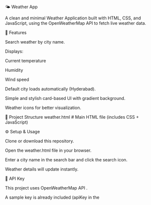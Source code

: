 🌤 Weather App

A clean and minimal Weather Application built with HTML, CSS, and JavaScript, using the OpenWeatherMap API
 to fetch live weather data.

🚀 Features

Search weather by city name.

Displays:

Current temperature

Humidity

Wind speed

Default city loads automatically (Hyderabad).

Simple and stylish card-based UI with gradient background.

Weather icons for better visualization.

📂 Project Structure
weather.html   # Main HTML file (includes CSS + JavaScript)

⚙️ Setup & Usage

Clone or download this repository.

Open the weather.html file in your browser.

Enter a city name in the search bar and click the search icon.

Weather details will update instantly.

🔑 API Key

This project uses OpenWeatherMap API
.

A sample key is already included (apiKey in the <script> section).

Replace it with your own API key for production use:

const apiKey = "YOUR_API_KEY_HERE";

🎨 UI Preview

Gradient background for modern look.

Glassmorphism-styled weather card.

Search box with interactive search button.

📌 Future Enhancements

Add more weather details (pressure, sunrise/sunset, cloud percentage, etc.).

5-day forecast option.

Auto-detect location using geolocation API.

Dark/Light mode toggle.
